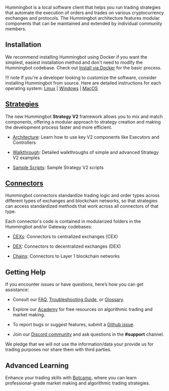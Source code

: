 Hummingbot is a local software client that helps you run trading strategies that automate the execution of orders and trades on various cryptocurrency exchanges and protocols. The Hummingbot architecture features modular components that can be maintained and extended by individual community members.

## Installation

We recommend installing Hummingbot using Docker if you want the simplest, easiest installation method and don't need to modify the Hummingbot codebase. Check out [Install via Docker](/installation/docker) for the basic process.

!!! note
    If you're a developer looking to customize the software, consider installing Hummingbot from source. Here are detailed instructions for each operating system: [Linux](/installation/linux) | [Windows](/installation/windows) | [MacOS](/installation/mac)

## [Strategies](/strategies)

The new Hummingbot **Strategy V2** framework allows you to mix and match components, offering a modular approach to strategy creation and making the development process faster and more efficient.

- [Architecture](../v2-strategies/index.md): Learn how to use key V2 components like Executors and Controllers

- [Walkthrough](../v2-strategies/walkthrough.md): Detailed walkthroughs of simple and advanced Strategy V2 examples

- [Sample Scripts](../scripts/examples.md): Sample Strategy V2 scripts

## [Connectors](/exchanges/)

Hummingbot connectors standardize trading logic and order types across different types of exchanges and blockchain networks, so that strategies can access standardized methods that work across all connectors of that type.

Each connector's code is contained in modularized folders in the Hummingbot and/or Gateway codebases:

- [CEXs](/cex-connectors): Connectors to centralized exchanges (CEX)

- [DEX](/dex-connectors): Connectors to decentralized exchanges (DEX)

- [Chains](/chains): Connectors to Layer 1 blockchain networks

## Getting Help

If you encounter issues or have questions, here’s how you can get assistance:

- Consult our [FAQ](../faq.md), [Troubleshooting Guide](../troubleshooting.md), or [Glossary](../glossary.md).

- Explore our [Academy](../academy/index.md) for free resources on algorithmic trading and market making.

- To report bugs or suggest features, submit a [Github issue](https://github.com/hummingbot/hummingbot/issues/new/choose).

- Join our [Discord community](https://discord.gg/hummingbot) and ask questions in the **#support** channel.

We pledge that we will not use the information/data your provide us for trading purposes nor share them with third parties.

## Advanced Learning

Enhance your trading skills with [Botcamp](https://www.botcamp.xyz/), where you can learn professional-grade market making and algorithmic trading strategies.

